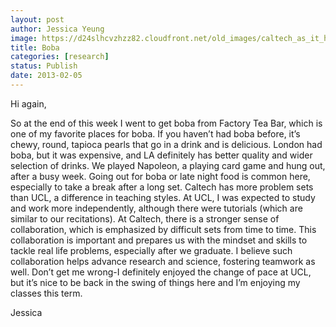 ```yaml
---
layout: post
author: Jessica Yeung
image: https://d24slhcvzhzz82.cloudfront.net/old_images/caltech_as_it_happens/6a0105349b8251970b017d407b7331970c.jpg
title: Boba
categories: [research]
status: Publish
date: 2013-02-05
---
```



Hi again,

So at the end of this week I went to get boba from Factory
Tea Bar, which is one of my favorite places for boba. If you haven’t had boba
before, it’s chewy, round, tapioca pearls that go in a drink and is delicious. London
had boba, but it was expensive, and LA definitely has better quality and wider
selection of drinks. We played Napoleon, a playing card game and hung out,
after a busy week. Going out for boba or late night food is common here,
especially to take a break after a long set. Caltech has more problem sets than
UCL, a difference in teaching styles. At UCL, I was expected to study and work more
independently, although there were tutorials (which are similar to our
recitations). At Caltech, there is a stronger sense of collaboration, which is
emphasized by difficult sets from time to time. This collaboration is important
and prepares us with the mindset and skills to tackle real life problems,
especially after we graduate. I believe such collaboration helps advance
research and science, fostering teamwork as well. Don’t get me wrong-I
definitely enjoyed the change of pace at UCL, but it’s nice to be back in the swing
of things here and I’m enjoying my classes this term.

Jessica

